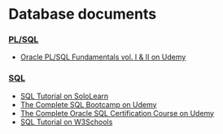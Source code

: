 
Database documents
======

### [PL/SQL](https://github.com/ttltrk/DB/tree/master/PLSQL)

  * [Oracle PL/SQL Fundamentals vol. I & II on Udemy](https://github.com/ttltrk/DB/blob/master/PLSQL/DOC/UDEMY_PLSQL.MD)

### [SQL](https://github.com/ttltrk/DB/tree/master/SQL)

  * [SQL Tutorial on SoloLearn](https://github.com/ttltrk/DB/blob/master/SQL/DOC/SOLOLEARN_SQL.MD)
  * [The Complete SQL Bootcamp on Udemy](https://github.com/ttltrk/DB/blob/master/SQL/DOC/UDEMY_SQL_BOOT.MD)
  * [The Complete Oracle SQL Certification Course on Udemy](https://github.com/ttltrk/DB/blob/master/SQL/DOC/UDEMY_SQL_CER.MD)
  * [SQL Tutorial on W3Schools](https://github.com/ttltrk/DB/blob/master/SQL/DOC/W3SCHOOLS_SQL.MD)
